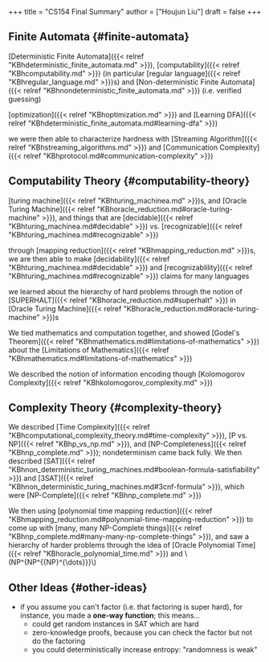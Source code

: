 +++
title = "CS154 Final Summary"
author = ["Houjun Liu"]
draft = false
+++

## Finite Automata {#finite-automata}

[Deterministic Finite Automata]({{< relref "KBhdeterministic_finite_automata.md" >}}), [computability]({{< relref "KBhcomputability.md" >}}) (in particular [regular language]({{< relref "KBhregular_language.md" >}})s) and [Non-deterministic Finite Automata]({{< relref "KBhnondeterministic_finite_automata.md" >}}) (i.e. verified guessing)

[optimization]({{< relref "KBhoptimization.md" >}}) and [Learning DFA]({{< relref "KBhdeterministic_finite_automata.md#learning-dfa" >}})

we were then able to characterize hardness with [Streaming Algorithm]({{< relref "KBhstreaming_algorithms.md" >}}) and [Communication Complexity]({{< relref "KBhprotocol.md#communication-complexity" >}})


## Computability Theory {#computability-theory}

[turing machine]({{< relref "KBhturing_machinea.md" >}})s, and [Oracle Turing Machine]({{< relref "KBhoracle_reduction.md#oracle-turing-machine" >}}), and things that are [decidable]({{< relref "KBhturing_machinea.md#decidable" >}}) vs. [recognizable]({{< relref "KBhturing_machinea.md#recognizable" >}})

through [mapping reduction]({{< relref "KBhmapping_reduction.md" >}})s, we are then able to make [decidability]({{< relref "KBhturing_machinea.md#decidable" >}}) and [recognizablility]({{< relref "KBhturing_machinea.md#recognizable" >}}) claims for many languages

we learned about the hierarchy of hard problems through the notion of [SUPERHALT]({{< relref "KBhoracle_reduction.md#superhalt" >}}) in [Oracle Turing Machine]({{< relref "KBhoracle_reduction.md#oracle-turing-machine" >}})s

We tied mathematics and computation together, and showed [Godel's Theorem]({{< relref "KBhmathematics.md#limitations-of-mathematics" >}}) about the [Limitations of Mathematics]({{< relref "KBhmathematics.md#limitations-of-mathematics" >}})

We described the notion of information encoding though [Kolomogorov Complexity]({{< relref "KBhkolomogorov_complexity.md" >}})


## Complexity Theory {#complexity-theory}

We described [Time Complexity]({{< relref "KBhcomputational_complexity_theory.md#time-complexity" >}}), [P vs. NP]({{< relref "KBhp_vs_np.md" >}}), and [NP-Completeness]({{< relref "KBhnp_complete.md" >}}); nondeterminism came back fully. We then described [SAT]({{< relref "KBhnon_deterministic_turing_machines.md#boolean-formula-satisfiability" >}}) and [3SAT]({{< relref "KBhnon_deterministic_turing_machines.md#3cnf-formula" >}}), which were [NP-Complete]({{< relref "KBhnp_complete.md" >}})

We then using [polynomial time mapping reduction]({{< relref "KBhmapping_reduction.md#polynomial-time-mapping-reduction" >}}) to come up with [many, many NP-Complete things]({{< relref "KBhnp_complete.md#many-many-np-complete-things" >}}), and saw a hierarchy of harder problems through the idea of [Oracle Polynomial Time]({{< relref "KBhoracle_polynomial_time.md" >}}) and \\(NP^{NP^{{NP}^{\dots}}}\\)


## Other Ideas {#other-ideas}

-   if you assume you can't factor (i.e. that factoring is super hard), for instance, you made a **one-way function**; this means...
    -   could get random instances in SAT which are hard
    -   zero-knowledge proofs, because you can check the factor but not do the factoring
    -   you could deterministically increase entropy: "randomness is weak"
